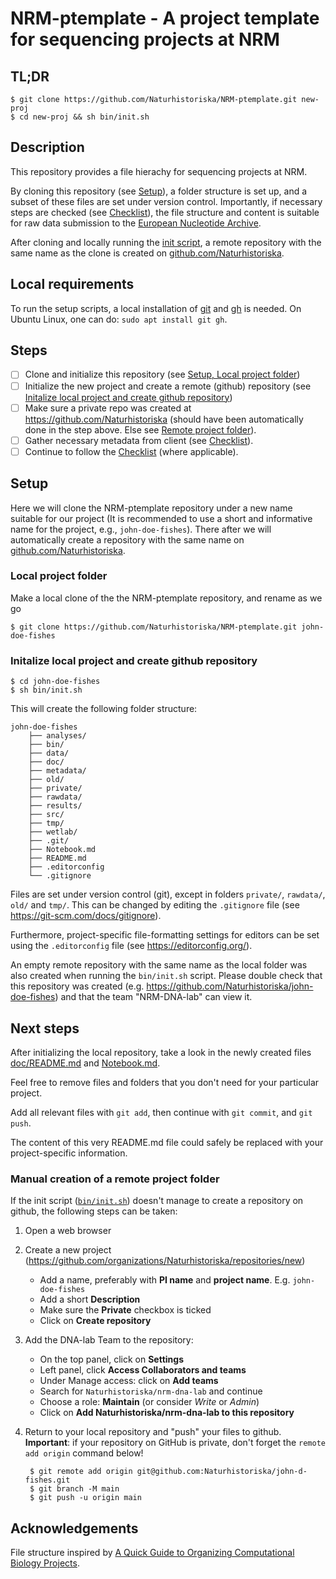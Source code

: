 # NRM-ptemplate - A project template for sequencing projects at NRM

## TL;DR

    $ git clone https://github.com/Naturhistoriska/NRM-ptemplate.git new-proj
    $ cd new-proj && sh bin/init.sh

## Description

This repository provides a file hierachy for sequencing projects at NRM.

By cloning this repository (see [Setup](#setup)), a folder structure is set up,
and a subset of these files are set under version control. Importantly, if 
necessary steps are checked (see [Checklist](doc/Checklist.md)), the file 
structure and content is suitable for raw data submission to the [European
Nucleotide Archive](https://www.ebi.ac.uk/ena/browser/home).

After cloning and locally running the [init script](bin/init.sh), a remote
repository with the same name as the clone is created on
[github.com/Naturhistoriska](https://github.com/Naturhistoriska).

## Local requirements

To run the setup scripts, a local installation of [git](https://git-scm.com/)
and [gh](https://cli.github.com/) is needed. On Ubuntu Linux, one can do: `sudo
apt install git gh`.

## Steps

- [ ] Clone and initialize this repository (see [Setup, Local project
      folder](#local-project-folder))
- [ ] Initialize the new project and create a remote (github) repository
      (see [Initalize local project and create github repository](#initalize-local-project-and-create-github-repository))
- [ ] Make sure a private repo was created at
      <https://github.com/Naturhistoriska> (should have been automatically done in
      the step above. Else see [Remote project
      folder](#manual-creation-of-a-remote-project-folder)).
- [ ] Gather necessary metadata from client (see
      [Checklist](doc/Checklist.md)).
- [ ] Continue to follow the [Checklist](doc/Checklist.md) (where applicable).

## Setup

Here we will clone the NRM-ptemplate repository under a new name suitable for our
project (It is recommended to use a short and informative name for the project, e.g.,
`john-doe-fishes`). There after we will automatically create a repository with the
same name on [github.com/Naturhistoriska](https://github.com/Naturhistoriska).

### Local project folder

Make a local clone of the the NRM-ptemplate repository, and rename as we go

    $ git clone https://github.com/Naturhistoriska/NRM-ptemplate.git john-doe-fishes

### Initalize local project and create github repository

    $ cd john-doe-fishes
    $ sh bin/init.sh

This will create the following folder structure:

    john-doe-fishes
        ├── analyses/
        ├── bin/
        ├── data/
        ├── doc/
        ├── metadata/
        ├── old/
        ├── private/
        ├── rawdata/
        ├── results/
        ├── src/
        ├── tmp/
        ├── wetlab/
        ├── .git/
        ├── Notebook.md
        ├── README.md
        ├── .editorconfig
        └── .gitignore

Files are set under version control (git), except in folders `private/`,
`rawdata/`, `old/` and `tmp/`. This can be changed by editing the `.gitignore`
file (see <https://git-scm.com/docs/gitignore>).

Furthermore, project-specific file-formatting settings for editors can be set
using the `.editorconfig` file (see <https://editorconfig.org/>).

An empty remote repository with the same name as the local folder was also created
when running the `bin/init.sh` script. Please double check that this repository was
created (e.g. <https://github.com/Naturhistoriska/john-doe-fishes>) and that the team
"NRM-DNA-lab" can view it.

## Next steps

After initializing the local repository, take a look in the newly created files
[doc/README.md](doc/README.md) and [Notebook.md](Notebook.md).

Feel free to remove files and folders that you don't need for your particular project.

Add all relevant files with `git add`, then continue with `git commit`, and `git push`.

The content of this very README.md file could safely be replaced with your 
project-specific information.

### Manual creation of a remote project folder

If the init script ([`bin/init.sh`](bin/init.sh)) doesn't manage to create a 
repository on github, the following steps can be taken:

1. Open a web browser
2. Create a new project
(<https://github.com/organizations/Naturhistoriska/repositories/new>)
    - Add a name, preferably with **PI name** and **project name**. E.g.
      `john-doe-fishes`
    - Add a short **Description**
    - Make sure the **Private** checkbox is ticked
    - Click on **Create repository**
3. Add the DNA-lab Team to the repository:
    - On the top panel, click on **Settings**
    - Left panel, click **Access Collaborators and teams**
    - Under Manage access: click on **Add teams**
    - Search for `Naturhistoriska/nrm-dna-lab` and continue
    - Choose a role: **Maintain** (or consider *Write* or *Admin*)
    - Click on **Add Naturhistoriska/nrm-dna-lab to this repository**
4. Return to your local repository and "push" your files to github.
   **Important**: if your repository on GitHub is private, don't forget the
   `remote add origin` command below!  

        $ git remote add origin git@github.com:Naturhistoriska/john-d-fishes.git
        $ git branch -M main
        $ git push -u origin main

## Acknowledgements

File structure inspired by [A Quick Guide to Organizing Computational Biology
Projects](http://dx.doi.org/10.1371/journal.pcbi.1000424).
